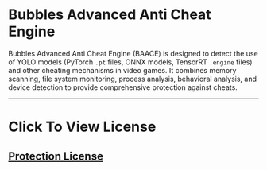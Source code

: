 # Bubbles Advanced Anti Cheat Engine

Bubbles Advanced Anti Cheat Engine (BAACE) is designed to detect the use of YOLO models (PyTorch `.pt` files, ONNX models, TensorRT `.engine` files) and other cheating mechanisms in video games. It combines memory scanning, file system monitoring, process analysis, behavioral analysis, and device detection to provide comprehensive protection against cheats.

----------


# Click To View License 
## [Protection License](https://github.com/KernFerm/Bubbles-Advanced-Anti-Cheat-Engine/blob/main/LICENSE)
